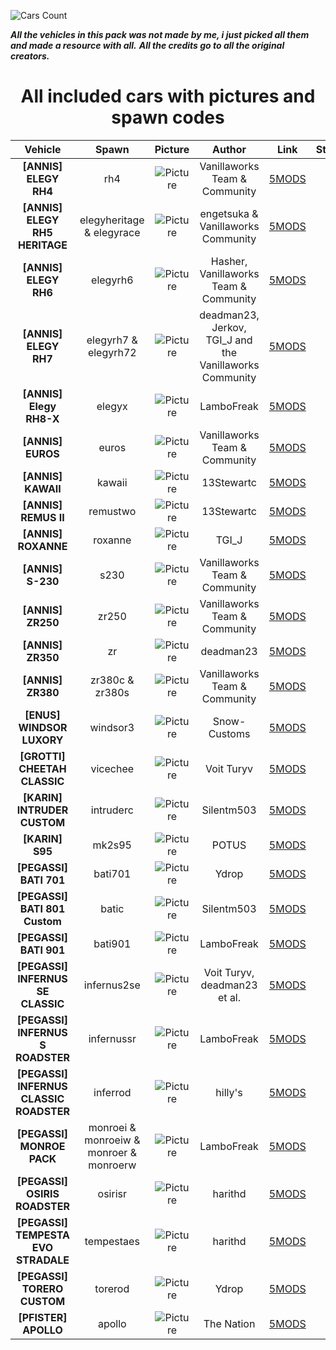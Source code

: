 ![Cars Count](https://img.shields.io/badge/Cars%20Count-40-brightgreen?style=for-the-badge)

***All the vehicles in this pack was not made by me, i just picked all them and made a resource with all.***
***All the credits go to all the original creators.***

<center><h1>All included cars with pictures and spawn codes</h1></center>

| Vehicle | Spawn | Picture | Author | Link | Status |
| :-: | :-: | :-: | :-: | :-: | :-: |
| **[ANNIS] ELEGY RH4** | rh4 | ![Picture](https://img.gta5-mods.com/q95/images/annis-elegy-rh4-add-on-tuning-liveries-sounds/91bdd7-0-min.png) | Vanillaworks Team & Community | [5MODS](https://www.gta5-mods.com/vehicles/annis-elegy-rh4-add-on-tuning-liveries-sounds) | ✔️ |
| **[ANNIS] ELEGY RH5 HERITAGE** | elegyheritage & elegyrace | ![Picture](https://img.gta5-mods.com/q95/images/annis-elegy-rh5-heritage-edition-touring-add-on-lods-tuning-liveries/e0c3b9-271590_20230212144440_1.jpg) | engetsuka & Vanillaworks Community | [5MODS](https://www.gta5-mods.com/vehicles/annis-elegy-rh5-heritage-edition-touring-add-on-lods-tuning-liveries) | ✔️ |
| **[ANNIS] ELEGY RH6** | elegyrh6 | ![Picture](https://img.gta5-mods.com/q95/images/annis-elegy-rh6-add-on-tuning-liveries-sounds/ddca3a-1.jpg) | Hasher, Vanillaworks Team & Community | [5MODS](https://www.gta5-mods.com/vehicles/annis-elegy-rh6-add-on-tuning-liveries-sounds) | ✔️ |
| **[ANNIS] ELEGY RH7** | elegyrh7 & elegyrh72 | ![Picture](https://img.gta5-mods.com/q95/images/annis-elegy-rh-7-addon-tuning-liveries-sounds-rhd-deadman23-jerkov-tgi_j-and-the-vanillaworks-community/8ae2c4-RH7took8minutes-min.png) | deadman23, Jerkov, TGI_J and the Vanillaworks Community | [5MODS](https://www.gta5-mods.com/vehicles/annis-elegy-rh-7-addon-tuning-liveries-sounds-rhd-deadman23-jerkov-tgi_j-and-the-vanillaworks-community) | ✔️ |
| **[ANNIS] Elegy RH8-X** | elegyx | ![Picture](https://img.gta5-mods.com/q95/images/annis-elegy-rh8-x-add-on-sounds/8d18b1-elegyx_1080.png) | LamboFreak | [5MODS](https://www.gta5-mods.com/vehicles/annis-elegy-rh8-x-add-on-sounds) | ✔️ |
| **[ANNIS] EUROS** | euros | ![Picture](https://img.gta5-mods.com/q95/images/annis-euros-add-on-tuning-liveries/c856de-0.png) | Vanillaworks Team & Community | [5MODS](https://www.gta5-mods.com/vehicles/annis-euros-add-on-tuning-liveries#comments_tab) | ✔️ |
| **[ANNIS] KAWAII** | kawaii | ![Picture](https://img.gta5-mods.com/q95/images/annis-kawaii-addon-replace-tuning/c226b2-stock5.jpg) | 13Stewartc | [5MODS](https://www.gta5-mods.com/vehicles/annis-kawaii-addon-replace-tuning) | ✔️ |
| **[ANNIS] REMUS II** | remustwo | ![Picture](https://img.gta5-mods.com/q95/images/annis-remus-ii-add-on-tuning-lod-s-sounds/790c31-1.jpg) | 13Stewartc | [5MODS](https://www.gta5-mods.com/vehicles/annis-remus-ii-add-on-tuning-lod-s-sounds) | ✔️ |
| **[ANNIS] ROXANNE** | roxanne | ![Picture](https://pbs.twimg.com/media/EpXIuv6XUAMDOTW?format=jpg&name=4096x4096) | TGI_J | [5MODS](https://www.gta5-mods.com/vehicles/annis-roxanne-add-on-tuning-sounds-liveries) | ✔️ |
| **[ANNIS] S-230** | s230 | ![Picture](https://img.gta5-mods.com/q95/images/annis-s-230-add-on-tuning-liveries/829785-0.png) | Vanillaworks Team & Community | [5MODS](https://www.gta5-mods.com/vehicles/annis-s-230-add-on-tuning-liveries) | ✔️ |
| **[ANNIS] ZR250** | zr250 | ![Picture](https://img.gta5-mods.com/q95/images/annis-zr-250-savestra-add-on-tuning-liveries-sounds/4e4ae6-00.png) | Vanillaworks Team & Community | [5MODS](https://www.gta5-mods.com/vehicles/annis-zr-250-savestra-add-on-tuning-liveries-sounds) | ✔️ |
| **[ANNIS] ZR350** | zr | ![Picture](https://img.gta5-mods.com/q95/images/zr350/05fa3e-ZR350.jpg) | deadman23 | [5MODS](https://www.gta5-mods.com/vehicles/zr350) | ✔️ |
| **[ANNIS] ZR380** | zr380c & zr380s | ![Picture](https://img.gta5-mods.com/q95/images/annis-zr380-pack-add-on-tuning/065801-0-min.png) | Vanillaworks Team & Community | [5MODS](https://www.gta5-mods.com/vehicles/annis-zr380-pack-add-on-tuning) | ✔️ |
| **[ENUS] WINDSOR LUXORY** | windsor3 | ![Picture](https://img.gta5-mods.com/q95/images/enus-windsor-luxory-add-on-livery-oiv-fivem/4344a5-Screenshot_42.jpg) | Snow-Customs | [5MODS](https://www.gta5-mods.com/vehicles/enus-windsor-luxory-add-on-livery-oiv-fivem) | ✔️ |
| **[GROTTI] CHEETAH CLASSIC** | vicechee | ![Picture](https://img.gta5-mods.com/q95/images/grotti-cheetah-classic-vice-city-pd/1407ed-Grand_Theft_Auto_V_Screenshot_2019.02.21_-_20.37.36.88.jpg) | Voit Turyv | [5MODS](https://www.gta5-mods.com/vehicles/grotti-cheetah-classic-vice-city-pd) | ✔️ |
| **[KARIN] INTRUDER CUSTOM** | intruderc | ![Picture](https://img.gta5-mods.com/q95/images/intruder-custom-add-on-fivem-tuning/eb17a4-int4.jpg) | Silentm503 | [5MODS](https://www.gta5-mods.com/vehicles/intruder-custom-add-on-fivem-tuning) | ✔️ |
| **[KARIN] S95** | mk2s95 | ![Picture](https://img.gta5-mods.com/q95/images/karin-s95-add-on-fivem/f6c2ae-1.png) | POTUS | [5MODS](https://www.gta5-mods.com/vehicles/karin-s95-add-on-fivem) | ✔️ |
| **[PEGASSI] BATI 701** | bati701 | ![Picture](https://img.gta5-mods.com/q95/images/pegassi-bati-701-add-on-tuning-livery/6cc629-Grand_Theft_Auto_V_Screenshot_2020.05.07_-_13.48.22.47.jpg) | Ydrop | [5MODS](https://www.gta5-mods.com/vehicles/pegassi-bati-701-add-on-tuning-livery) | ✔️ |
| **[PEGASSI] BATI 801 Custom** | batic | ![Picture](https://img.gta5-mods.com/q95/images/bati-801-custom-add-on-fivem-tuning/6fde79-bc6.jpg) | Silentm503 | [5MODS](https://www.gta5-mods.com/vehicles/bati-801-custom-add-on-fivem-tuning) | ✔️ |
| **[PEGASSI] BATI 901** | bati901 | ![Picture](https://img.gta5-mods.com/q95/images/pegassi-bati-901-add-on-tuning-sounds-lods/9b78c6-1.png) | LamboFreak | [5MODS](https://www.gta5-mods.com/vehicles/pegassi-bati-901-add-on-tuning-sounds-lods) | ✔️ |
| **[PEGASSI] INFERNUS SE CLASSIC** | infernus2se | ![Picture](https://img.gta5-mods.com/q95/images/pegassi-infernus-se-classic-add-on/1c37e3-Grand_Theft_Auto_V_Screenshot_2020.04.18_-_04.26.23.71.jpg) | Voit Turyv, deadman23 et al. | [5MODS](https://www.gta5-mods.com/vehicles/pegassi-infernus-se-classic-add-on) | ✔️ |
| **[PEGASSI] INFERNUS S ROADSTER** | infernussr | ![Picture](https://img.gta5-mods.com/q95/images/pegassi-infernus-s-roadster-add-on/b11c12-0.png) | LamboFreak | [5MODS](https://www.gta5-mods.com/vehicles/pegassi-infernus-s-roadster-add-on) | ✔️ |
| **[PEGASSI] INFERNUS CLASSIC ROADSTER** | inferrod | ![Picture](https://img.gta5-mods.com/q95/images/pegassi-infernus-classic-roadster-add-on-extras-tuning-lods/9999c0-1.png) | hilly's | [5MODS](https://www.gta5-mods.com/vehicles/pegassi-infernus-classic-roadster-add-on-extras-tuning-lods) | ✔️ |
| **[PEGASSI] MONROE PACK** | monroei & monroeiw & monroer & monroerw | ![Picture](https://img.gta5-mods.com/q95/images/pegassi-monroe-pack-add-on-tuning-sounds-lods/587873-1.png) | LamboFreak | [5MODS](https://www.gta5-mods.com/vehicles/pegassi-monroe-pack-add-on-tuning-sounds-lods) | ✔️ |
| **[PEGASSI] OSIRIS ROADSTER** | osirisr | ![Picture](https://img.gta5-mods.com/q95/images/pegassi-osiris-roadster-add-on-tuning/c1f574-Screenshot(1797)-min.png) | harithd | [5MODS](https://www.gta5-mods.com/vehicles/pegassi-osiris-roadster-add-on-tuning) | ✔️ |
| **[PEGASSI] TEMPESTA EVO STRADALE** | tempestaes | ![Picture](https://img.gta5-mods.com/q95/images/pegassi-tempesta-evo-stradale-add-on-tuning/46a664-tempesta1693-min.jpg) | harithd | [5MODS](https://www.gta5-mods.com/vehicles/pegassi-tempesta-evo-stradale-add-on-tuning) | ✔️ |
| **[PEGASSI] TORERO CUSTOM** | torerod | ![Picture](https://img.gta5-mods.com/q95/images/pegassi-torero-custom/2ef1fd-screen.png) | Ydrop | [5MODS](https://www.gta5-mods.com/vehicles/pegassi-torero-custom) | ✔️ |
| **[PFISTER] APOLLO** | apollo | ![Picture](https://img.gta5-mods.com/q95/images/pfister-apollo-add-on-tuning-sounds/43216a-20210425003921_1-min.png) | The Nation | [5MODS](https://www.gta5-mods.com/vehicles/pfister-apollo-add-on-tuning-sounds) | ✔️ |